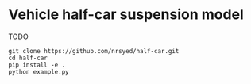 # Vehicle half-car suspension model

TODO

```
git clone https://github.com/nrsyed/half-car.git
cd half-car
pip install -e .
python example.py
```
